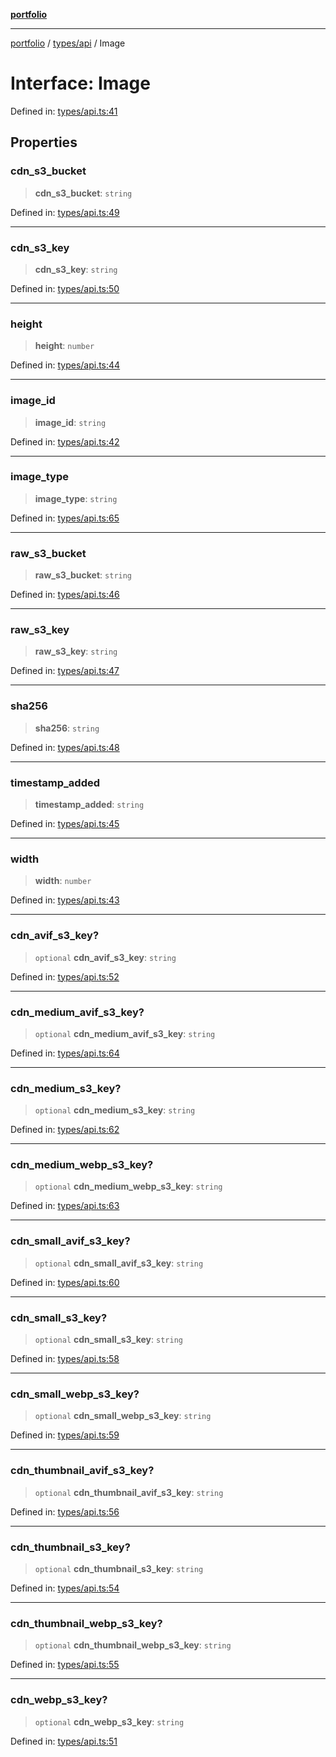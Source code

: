 [**portfolio**](../../../README.md)

***

[portfolio](../../../modules.md) / [types/api](../README.md) / Image

# Interface: Image

Defined in: [types/api.ts:41](https://github.com/tnorlund/Portfolio/blob/0c7990123b9ff5f0106dafbd50a92a0be74c2953/portfolio/types/api.ts#L41)

## Properties

### cdn\_s3\_bucket

> **cdn\_s3\_bucket**: `string`

Defined in: [types/api.ts:49](https://github.com/tnorlund/Portfolio/blob/0c7990123b9ff5f0106dafbd50a92a0be74c2953/portfolio/types/api.ts#L49)

***

### cdn\_s3\_key

> **cdn\_s3\_key**: `string`

Defined in: [types/api.ts:50](https://github.com/tnorlund/Portfolio/blob/0c7990123b9ff5f0106dafbd50a92a0be74c2953/portfolio/types/api.ts#L50)

***

### height

> **height**: `number`

Defined in: [types/api.ts:44](https://github.com/tnorlund/Portfolio/blob/0c7990123b9ff5f0106dafbd50a92a0be74c2953/portfolio/types/api.ts#L44)

***

### image\_id

> **image\_id**: `string`

Defined in: [types/api.ts:42](https://github.com/tnorlund/Portfolio/blob/0c7990123b9ff5f0106dafbd50a92a0be74c2953/portfolio/types/api.ts#L42)

***

### image\_type

> **image\_type**: `string`

Defined in: [types/api.ts:65](https://github.com/tnorlund/Portfolio/blob/0c7990123b9ff5f0106dafbd50a92a0be74c2953/portfolio/types/api.ts#L65)

***

### raw\_s3\_bucket

> **raw\_s3\_bucket**: `string`

Defined in: [types/api.ts:46](https://github.com/tnorlund/Portfolio/blob/0c7990123b9ff5f0106dafbd50a92a0be74c2953/portfolio/types/api.ts#L46)

***

### raw\_s3\_key

> **raw\_s3\_key**: `string`

Defined in: [types/api.ts:47](https://github.com/tnorlund/Portfolio/blob/0c7990123b9ff5f0106dafbd50a92a0be74c2953/portfolio/types/api.ts#L47)

***

### sha256

> **sha256**: `string`

Defined in: [types/api.ts:48](https://github.com/tnorlund/Portfolio/blob/0c7990123b9ff5f0106dafbd50a92a0be74c2953/portfolio/types/api.ts#L48)

***

### timestamp\_added

> **timestamp\_added**: `string`

Defined in: [types/api.ts:45](https://github.com/tnorlund/Portfolio/blob/0c7990123b9ff5f0106dafbd50a92a0be74c2953/portfolio/types/api.ts#L45)

***

### width

> **width**: `number`

Defined in: [types/api.ts:43](https://github.com/tnorlund/Portfolio/blob/0c7990123b9ff5f0106dafbd50a92a0be74c2953/portfolio/types/api.ts#L43)

***

### cdn\_avif\_s3\_key?

> `optional` **cdn\_avif\_s3\_key**: `string`

Defined in: [types/api.ts:52](https://github.com/tnorlund/Portfolio/blob/0c7990123b9ff5f0106dafbd50a92a0be74c2953/portfolio/types/api.ts#L52)

***

### cdn\_medium\_avif\_s3\_key?

> `optional` **cdn\_medium\_avif\_s3\_key**: `string`

Defined in: [types/api.ts:64](https://github.com/tnorlund/Portfolio/blob/0c7990123b9ff5f0106dafbd50a92a0be74c2953/portfolio/types/api.ts#L64)

***

### cdn\_medium\_s3\_key?

> `optional` **cdn\_medium\_s3\_key**: `string`

Defined in: [types/api.ts:62](https://github.com/tnorlund/Portfolio/blob/0c7990123b9ff5f0106dafbd50a92a0be74c2953/portfolio/types/api.ts#L62)

***

### cdn\_medium\_webp\_s3\_key?

> `optional` **cdn\_medium\_webp\_s3\_key**: `string`

Defined in: [types/api.ts:63](https://github.com/tnorlund/Portfolio/blob/0c7990123b9ff5f0106dafbd50a92a0be74c2953/portfolio/types/api.ts#L63)

***

### cdn\_small\_avif\_s3\_key?

> `optional` **cdn\_small\_avif\_s3\_key**: `string`

Defined in: [types/api.ts:60](https://github.com/tnorlund/Portfolio/blob/0c7990123b9ff5f0106dafbd50a92a0be74c2953/portfolio/types/api.ts#L60)

***

### cdn\_small\_s3\_key?

> `optional` **cdn\_small\_s3\_key**: `string`

Defined in: [types/api.ts:58](https://github.com/tnorlund/Portfolio/blob/0c7990123b9ff5f0106dafbd50a92a0be74c2953/portfolio/types/api.ts#L58)

***

### cdn\_small\_webp\_s3\_key?

> `optional` **cdn\_small\_webp\_s3\_key**: `string`

Defined in: [types/api.ts:59](https://github.com/tnorlund/Portfolio/blob/0c7990123b9ff5f0106dafbd50a92a0be74c2953/portfolio/types/api.ts#L59)

***

### cdn\_thumbnail\_avif\_s3\_key?

> `optional` **cdn\_thumbnail\_avif\_s3\_key**: `string`

Defined in: [types/api.ts:56](https://github.com/tnorlund/Portfolio/blob/0c7990123b9ff5f0106dafbd50a92a0be74c2953/portfolio/types/api.ts#L56)

***

### cdn\_thumbnail\_s3\_key?

> `optional` **cdn\_thumbnail\_s3\_key**: `string`

Defined in: [types/api.ts:54](https://github.com/tnorlund/Portfolio/blob/0c7990123b9ff5f0106dafbd50a92a0be74c2953/portfolio/types/api.ts#L54)

***

### cdn\_thumbnail\_webp\_s3\_key?

> `optional` **cdn\_thumbnail\_webp\_s3\_key**: `string`

Defined in: [types/api.ts:55](https://github.com/tnorlund/Portfolio/blob/0c7990123b9ff5f0106dafbd50a92a0be74c2953/portfolio/types/api.ts#L55)

***

### cdn\_webp\_s3\_key?

> `optional` **cdn\_webp\_s3\_key**: `string`

Defined in: [types/api.ts:51](https://github.com/tnorlund/Portfolio/blob/0c7990123b9ff5f0106dafbd50a92a0be74c2953/portfolio/types/api.ts#L51)
